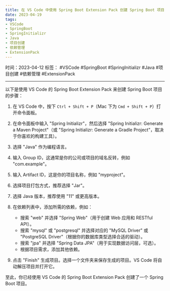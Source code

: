 ```yaml
---
title: 在 VS Code 中使用 Spring Boot Extension Pack 创建 Spring Boot 项目
date: 2023-04-19
tags: 
- VSCode 
- SpringBoot 
- SpringInitializr 
- Java 
- 项目创建 
- 依赖管理 
- ExtensionPack
---
```


时间：2023-04-12
标签： #VSCode #SpringBoot #SpringInitializr #Java #项目创建 #依赖管理 #ExtensionPack

---

以下是使用 VS Code 的 Spring Boot Extension Pack 来创建 Spring Boot 项目的步骤：

1.  在 VS Code 中，按下 `Ctrl + Shift + P`（Mac 下为 `Cmd + Shift + P`）打开命令面板。
    
2.  在命令面板中输入 "Spring Initializr"，然后选择 "Spring Initializr: Generate a Maven Project"（或 "Spring Initializr: Generate a Gradle Project"，取决于你喜欢的构建工具）。
    
3.  选择 "Java" 作为编程语言。
    
4.  输入 Group ID，这通常是你的公司或项目的域名反转，例如 "com.example"。
    
5.  输入 Artifact ID，这是你的项目名称，例如 "myproject"。
    
6.  选择项目打包方式，推荐选择 "Jar"。
    
7.  选择 Java 版本，推荐使用 "11" 或更高版本。
    
8.  在依赖列表中，添加所需的依赖，例如：
    
    -   搜索 "web" 并选择 "Spring Web"（用于创建 Web 应用和 RESTful API）。
    -   搜索 "mysql" 或 "postgresql" 并选择对应的 "MySQL Driver" 或 "PostgreSQL Driver"（根据你的数据库类型选择合适的驱动）。
    -   搜索 "jpa" 并选择 "Spring Data JPA"（用于实现数据访问层，可选）。
    -   根据项目需求，添加其他依赖。
9.  点击 "Finish" 生成项目。选择一个文件夹来保存生成的项目。VS Code 将自动解压项目并打开它。
    

至此，你已经使用 VS Code 的 Spring Boot Extension Pack 创建了一个 Spring Boot 项目。